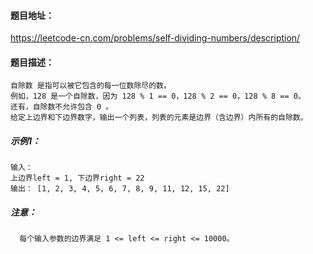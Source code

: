 #### 题目地址：

https://leetcode-cn.com/problems/self-dividing-numbers/description/

#### 题目描述：
    
    自除数 是指可以被它包含的每一位数除尽的数。
    例如，128 是一个自除数，因为 128 % 1 == 0，128 % 2 == 0，128 % 8 == 0。
    还有，自除数不允许包含 0 。
    给定上边界和下边界数字，输出一个列表，列表的元素是边界（含边界）内所有的自除数。


##### 示例1：

    输入： 
    上边界left = 1, 下边界right = 22
    输出： [1, 2, 3, 4, 5, 6, 7, 8, 9, 11, 12, 15, 22]


##### 注意：
      
      每个输入参数的边界满足 1 <= left <= right <= 10000。

    